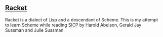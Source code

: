## [Racket](http://racket-lang.org/ "Racket Homepage")

Racket is a dialect of Lisp and a descendant of Scheme. This is my attempt
to learn Scheme while reading [SICP](https://mitpress.mit.edu/sicp/ "Structure and Interpretation of Computer Programs") by Harold Abelson,
Gerald Jay Sussman and Julie Sussman.
